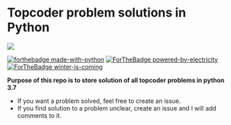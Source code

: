 # Topcoder problem solutions in Python

![](https://github.com/lokeshh/topcoder_sol/workflows/BasicTest/badge.svg)

[![forthebadge made-with-python](http://ForTheBadge.com/images/badges/made-with-python.svg)](https://www.python.org/)
[![ForTheBadge powered-by-electricity](http://ForTheBadge.com/images/badges/powered-by-electricity.svg)](http://ForTheBadge.com)
[![ForTheBadge winter-is-coming](http://ForTheBadge.com/images/badges/winter-is-coming.svg)](http://ForTheBadge.com)




**Purpose of this repo is to store solution of all topcoder problems in python 3.7**

- If you want a problem solved, feel free to create an issue.
- If you find solution to a problem unclear, create an issue and I will add comments to it.

